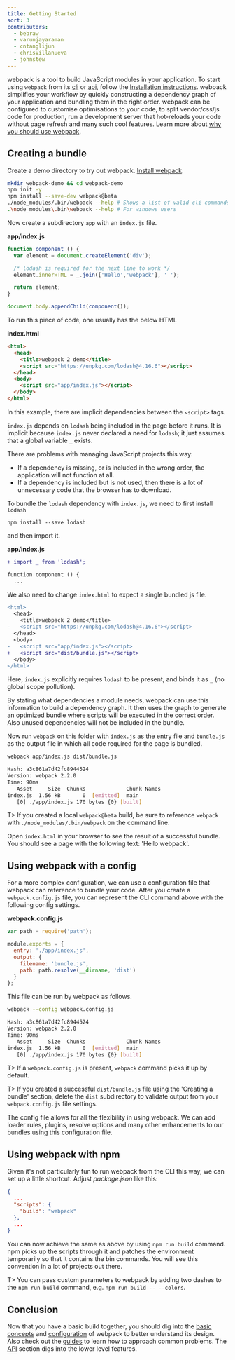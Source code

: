 ```yaml
---
title: Getting Started
sort: 3
contributors:
  - bebraw
  - varunjayaraman
  - cntanglijun
  - chrisVillanueva
  - johnstew
---
```


webpack is a tool to build JavaScript modules in your application. To start using `webpack` from its [cli](/api/cli) or [api](/api/node), follow the [Installation instructions](/get-started/install-webpack).
webpack simplifies your workflow by quickly constructing a dependency graph of your application and bundling them in the right order. webpack can be configured to customise optimisations to your code, to split vendor/css/js code for production, run a development server that hot-reloads your code without page refresh and many such cool features. Learn more about [why you should use webpack](/get-started/why-webpack).

## Creating a bundle

Create a demo directory to try out webpack. [Install webpack](/get-started/install-webpack).

```bash
mkdir webpack-demo && cd webpack-demo
npm init -y
npm install --save-dev webpack@beta
./node_modules/.bin/webpack --help # Shows a list of valid cli commands
.\node_modules\.bin\webpack --help # For windows users
```

Now create a subdirectory `app` with an `index.js` file.

__app/index.js__

```javascript
function component () {
  var element = document.createElement('div');

  /* lodash is required for the next line to work */
  element.innerHTML = _.join(['Hello','webpack'], ' ');

  return element;
}

document.body.appendChild(component());
```

To run this piece of code, one usually has the below HTML

__index.html__

```html
<html>
  <head>
    <title>webpack 2 demo</title>
    <script src="https://unpkg.com/lodash@4.16.6"></script>
  </head>
  <body>
    <script src="app/index.js"></script>
  </body>
</html>
```

In this example, there are implicit dependencies between the `<script>` tags.

`index.js` depends on `lodash` being included in the page before it runs. It is implicit because `index.js` never declared a need for `lodash`; it just assumes that a global variable `_` exists.

There are problems with managing JavaScript projects this way:
  - If a dependency is missing, or is included in the wrong order, the application will not function at all.
  - If a dependency is included but is not used, then there is a lot of unnecessary code that the browser has to download.

To bundle the `lodash` dependency with `index.js`, we need to first install `lodash`

```
npm install --save lodash
```

and then import it.

__app/index.js__

```diff
+ import _ from 'lodash';

function component () {
  ...
```

We also need to change `index.html` to expect a single bundled js file.

```diff
<html>
  <head>
    <title>webpack 2 demo</title>
-   <script src="https://unpkg.com/lodash@4.16.6"></script>
  </head>
  <body>
-   <script src="app/index.js"></script>
+   <script src="dist/bundle.js"></script>
  </body>
</html>
```

Here, `index.js` explicitly requires `lodash` to be present, and binds it as `_` (no global scope pollution).

By stating what dependencies a module needs, webpack can use this information to build a dependency graph. It then uses the graph to generate an optimized bundle where scripts will be executed in the correct order. Also unused dependencies will not be included in the bundle.

Now run `webpack` on this folder with `index.js` as the entry file and `bundle.js` as the output file in which all code required for the page is bundled.

```bash
webpack app/index.js dist/bundle.js

Hash: a3c861a7d42fc8944524
Version: webpack 2.2.0
Time: 90ms
   Asset     Size  Chunks             Chunk Names
index.js  1.56 kB       0  [emitted]  main
   [0] ./app/index.js 170 bytes {0} [built]

```

T> If you created a local `webpack@beta` build, be sure to reference `webpack` with `./node_modules/.bin/webpack` on the command line.

Open `index.html` in your browser to see the result of a successful bundle.
You should see a page with the following text: 'Hello webpack'.

## Using webpack with a config

For a more complex configuration, we can use a configuration file that webpack can reference to bundle your code. After you create a `webpack.config.js` file, you can represent the CLI command above
with the following config settings.

__webpack.config.js__
```javascript
var path = require('path');

module.exports = {
  entry: './app/index.js',
  output: {
    filename: 'bundle.js',
    path: path.resolve(__dirname, 'dist')
  }
};
```

This file can be run by webpack as follows.

```bash
webpack --config webpack.config.js

Hash: a3c861a7d42fc8944524
Version: webpack 2.2.0
Time: 90ms
   Asset     Size  Chunks             Chunk Names
index.js  1.56 kB       0  [emitted]  main
   [0] ./app/index.js 170 bytes {0} [built]

```

T> If a `webpack.config.js` is present, `webpack` command picks it up by default.

T> If you created a successful `dist/bundle.js` file using the 'Creating a bundle' section, delete the `dist` subdirectory to validate output from your `webpack.config.js` file settings.

The config file allows for all the flexibility in using webpack. We can add loader rules, plugins, resolve options and many other enhancements to our bundles using this configuration file.

## Using webpack with npm

Given it's not particularly fun to run webpack from the CLI this way, we can set up a little shortcut. Adjust *package.json* like this:

```json
{
  ...
  "scripts": {
    "build": "webpack"
  },
  ...
}
```

You can now achieve the same as above by using `npm run build` command. npm picks up the scripts through it and patches the environment temporarily so that it contains the bin commands. You will see this convention in a lot of projects out there.

T> You can pass custom parameters to webpack by adding two dashes to the `npm run build` command, e.g. `npm run build -- --colors`.

## Conclusion

Now that you have a basic build together, you should dig into the [basic concepts](/concepts) and [configuration](/configuration) of webpack to better understand its design. Also check out the [guides](/guides) to learn how to approach common problems. The [API](/api) section digs into the lower level features.
